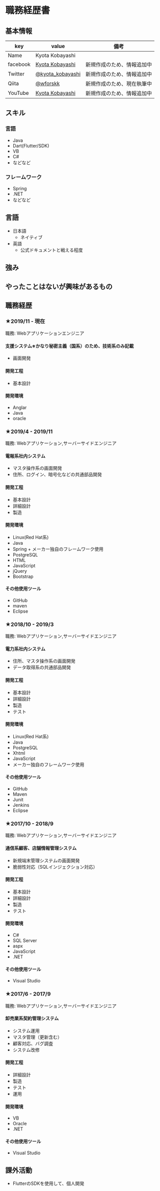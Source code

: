 # 職務経歴書

## 基本情報

|key|value|備考|
|---|-----|----------|
|Name|Kyota Kobayashi||
|facebook|[Kyota Kobayashi](https://www.facebook.com/kobayashi.kyota.98)|新規作成のため、情報追加中|
|Twitter|[@kyota_kobayashi](https://twitter.com/kyota_kobayashi)|新規作成のため、情報追加中|
|Qiita|[@wforskk](https://qiita.com/wforskk)|新規作成のため、現在執筆中|
|YouTube|[Kyota Kobayashi](https://www.youtube.com/channel/UCPTVobyA7toan-7mVDJfVTw/)|新規作成のため、情報追加中|

## スキル
### 言語
- Java
- Dart(Flutter/SDK)
- VB
- C#
- などなど

### フレームワーク
- Spring
- .NET
- などなど

## 言語

- 日本語
  - ネイティブ
- 英語
  - 公式ドキュメントと戦える程度

## 強み

## やったことはないが興味があるもの

## 職務経歴

### ★2019/11 - 現在

職務: Webアプリケーションエンジニア

#### 支援システム※かなり秘密主義（国系）のため、技術系のみ記載

- 画面開発

#### 開発工程

- 基本設計

#### 開発環境

- Anglar
- Java
- oracle

### ★2019/4 - 2019/11

職務: Webアプリケーション,サーバーサイドエンジニア

#### 電報系社内システム

- マスタ操作系の画面開発
- 住所、ログイン、暗号化などの共通部品開発

#### 開発工程

- 基本設計
- 詳細設計
- 製造

#### 開発環境

- Linux(Red Hat系)
- Java
- Spring + メーカー独自のフレームワーク使用
- PostgreSQL
- HTML
- JavaScript
- jQuery
- Bootstrap

#### その他使用ツール

- GitHub
- maven
- Eclipse

### ★2018/10 - 2019/3

職務: Webアプリケーション,サーバーサイドエンジニア

#### 電力系社内システム

- 住所、マスタ操作系の画面開発
- データ取得系の共通部品開発

#### 開発工程

- 基本設計
- 詳細設計
- 製造
- テスト

#### 開発環境

- Linux(Red Hat系)
- Java
- PostgreSQL
- Xhtml
- JavaScript
- メーカー独自のフレームワーク使用

#### その他使用ツール

- GitHub
- Maven
- Junit
- Jenkins
- Eclipse


### ★2017/10 - 2018/9

職務: Webアプリケーション,サーバーサイドエンジニア

#### 通信系顧客、店舗情報管理システム

- 新規端末管理システムの画面開発
- 脆弱性対応（SQLインジェクション対応）

#### 開発工程

- 基本設計
- 詳細設計
- 製造
- テスト

#### 開発環境

- C#
- SQL Server
- aspx
- JavaScript
- .NET

#### その他使用ツール

- Visual Studio


### ★2017/6 - 2017/9

職務: Webアプリケーション,サーバーサイドエンジニア

#### 卸売業系契約管理システム

- システム運用
- マスタ管理（更新含む）
- 顧客対応、バグ調査
- システム改修

#### 開発工程

- 詳細設計
- 製造
- テスト
- 運用

#### 開発環境

- VB
- Oracle
- .NET

#### その他使用ツール

- Visual Studio

## 課外活動
- FlutterのSDKを使用して、個人開発
